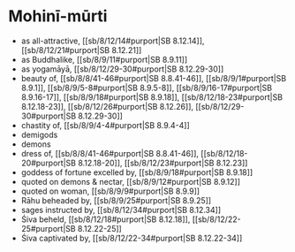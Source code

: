 # Mohinī-mūrti

* as all-attractive, [[sb/8/12/14#purport|SB 8.12.14]], [[sb/8/12/21#purport|SB 8.12.21]]
* as Buddhalike, [[sb/8/9/11#purport|SB 8.9.11]]
* as yogamāyā, [[sb/8/12/29-30#purport|SB 8.12.29-30]]
* beauty of, [[sb/8/8/41-46#purport|SB 8.8.41-46]], [[sb/8/9/1#purport|SB 8.9.1]], [[sb/8/9/5-8#purport|SB 8.9.5-8]], [[sb/8/9/16-17#purport|SB 8.9.16-17]], [[sb/8/9/18#purport|SB 8.9.18]], [[sb/8/12/18-23#purport|SB 8.12.18-23]], [[sb/8/12/26#purport|SB 8.12.26]], [[sb/8/12/29-30#purport|SB 8.12.29-30]]
* chastity of, [[sb/8/9/4-4#purport|SB 8.9.4-4]]
* demigods 
* demons 
* dress of, [[sb/8/8/41-46#purport|SB 8.8.41-46]], [[sb/8/12/18-20#purport|SB 8.12.18-20]], [[sb/8/12/23#purport|SB 8.12.23]]
* goddess of fortune excelled by, [[sb/8/9/18#purport|SB 8.9.18]]
* quoted on demons & nectar, [[sb/8/9/12#purport|SB 8.9.12]]
* quoted on woman, [[sb/8/9/9#purport|SB 8.9.9]]
* Rāhu beheaded by, [[sb/8/9/25#purport|SB 8.9.25]]
* sages instructed by, [[sb/8/12/34#purport|SB 8.12.34]]
* Śiva beheld, [[sb/8/12/18#purport|SB 8.12.18]], [[sb/8/12/22-25#purport|SB 8.12.22-25]]
* Śiva captivated by, [[sb/8/12/22-34#purport|SB 8.12.22-34]]
